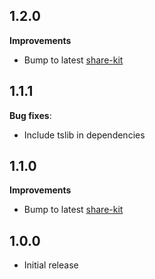 ## 1.2.0

**Improvements**

- Bump to latest [share-kit](https://github.com/hellobloom/attestations-ts/tree/master/packages/share-kit)

## 1.1.1

**Bug fixes**:

- Include tslib in dependencies

## 1.1.0

**Improvements**

- Bump to latest [share-kit](https://github.com/hellobloom/attestations-es/tree/master/packages/share-kit)

## 1.0.0

- Initial release
